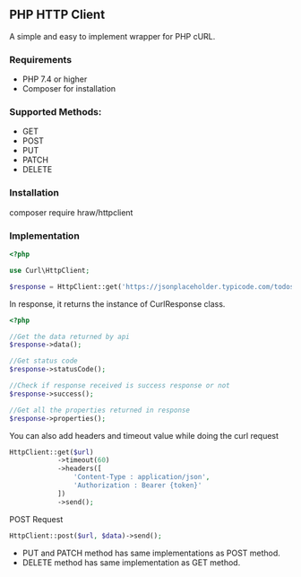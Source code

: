 ## PHP HTTP Client

A simple and easy to implement wrapper for PHP cURL.

### Requirements

- PHP 7.4 or higher
- Composer for installation

### Supported Methods:
- GET
- POST
- PUT
- PATCH
- DELETE

### Installation
composer require hraw/httpclient

### Implementation

```php
<?php

use Curl\HttpClient;

$response = HttpClient::get('https://jsonplaceholder.typicode.com/todos')->send();
```
In response, it returns the instance of CurlResponse class.
```php
<?php

//Get the data returned by api
$response->data();

//Get status code
$response->statusCode();

//Check if response received is success response or not
$response->success();

//Get all the properties returned in response
$response->properties();
```
You can also add headers and timeout value while doing the curl request
```php
HttpClient::get($url)
            ->timeout(60)
            ->headers([
                'Content-Type : application/json',
                'Authorization : Bearer {token}'
            ])
            ->send();
```
POST Request
```php
HttpClient::post($url, $data)->send();
```
- PUT and PATCH method has same implementations as POST method.
- DELETE method has same implementation as GET method.